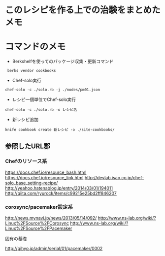 # このレシピを作る上での治験をまとめたメモ

# コマンドのメモ

+ Berkshelfを使ってのパッケージ収集・更新コマンド

` berks vendor cookbooks`

+ Chef-solo実行

`chef-solo -c ./solo.rb -j ./nodes/pm01.json`

+ レシピ一個単位でChef-solo実行

`chef-solo -c ./solo.rb -o レシピ名`

+ 新レシピ追加

`knife cookbook create 新レシピ -o ./site-cookbooks/`


## 参照したURL郡

### Chefのリソース系

https://docs.chef.io/resource_bash.html
https://docs.chef.io/resource_link.html
http://devlab.isao.co.jp/chef-solo_base_setting-recipe/
http://yeahoo.hatenablog.jp/entry/2014/03/01/194011
http://qiita.com/ryurock/items/c99215e25bd2ff846207

### corosync/pacemaker設定系

http://news.mynavi.jp/news/2013/05/14/092/
http://www.ns-lab.org/wiki/?Linux%2FSource%2FCorosync
http://www.ns-lab.org/wiki/?Linux%2FSource%2FPacemaker

固有の基礎

http://gihyo.jp/admin/serial/01/pacemaker/0002
